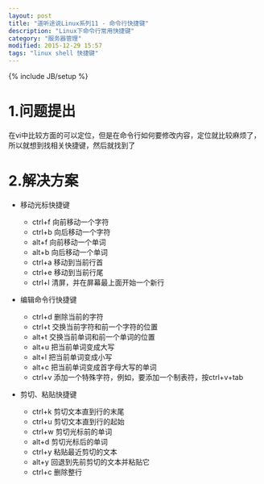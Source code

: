 ```yaml
---
layout: post
title: "道听途说Linux系列11 - 命令行快捷键"
description: "Linux下命令行常用快捷键"
category: "服务器管理"
modified: 2015-12-29 15:57
tags: "linux shell 快捷键"
---
```

{% include JB/setup %}

# 1.问题提出

 在vi中比较方面的可以定位，但是在命令行如何要修改内容，定位就比较麻烦了，所以就想到找相关快捷键，然后就找到了

# 2.解决方案

* 移动光标快捷键

	* ctrl+f 向前移动一个字符
	* ctrl+b 向后移动一个字符
	* alt+f 向前移动一个单词
	* alt+b 向后移动一个单词
	* ctrl+a 移动到当前行首
	* ctrl+e 移动到当前行尾
	* ctrl+l 清屏，并在屏幕最上面开始一个新行


* 编辑命令行快捷键

  * ctrl+d 删除当前的字符
  * ctrl+t 交换当前字符和前一个字符的位置
  * alt+t 交换当前单词和前一个单词的位置
  * alt+u 把当前单词变成大写
  * alt+l 把当前单词变成小写
  * alt+c 把当前单词变成首字母大写的单词
  * ctrl+v 添加一个特殊字符，例如，要添加一个制表符，按ctrl+v+tab


* 剪切、粘贴快捷键
  * ctrl+k 剪切文本直到行的末尾
  * ctrl+u 剪切文本直到行的起始
  * ctrl+w 剪切光标前的单词
  * alt+d 剪切光标后的单词
  * ctrl+y 粘贴最近剪切的文本
  * alt+y 回退到先前剪切的文本并粘贴它
  * ctrl+c 删除整行
